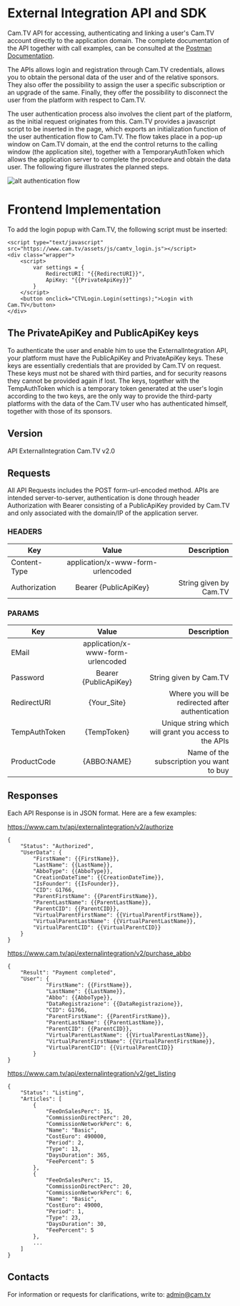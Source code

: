 # External Integration API and SDK
Cam.TV API for accessing, authenticating and linking a user's Cam.TV account directly to the application domain. The complete documentation of the API together with call examples, can be consulted at the [Postman Documentation](https://documenter.getpostman.com/view/9304344/SW7Z48Z2).

The APIs allows login and registration through Cam.TV credentials, allows you to obtain the personal data of the user and of the relative sponsors. They also offer the possibility to assign the user a specific subscription or an upgrade of the same.
Finally, they offer the possibility to disconnect the user from the platform with respect to Cam.TV.

The user authentication process also involves the client part of the platform, as the initial request originates from this. Cam.TV provides a javascript script to be inserted in the page, which exports an initialization function of the user authentication flow to Cam.TV. The flow takes place in a pop-up window on Cam.TV domain, at the end the control returns to the calling window (the application site), together with a TemporaryAuthToken which allows the application server to complete the procedure and obtain the data user. The following figure illustrates the planned steps.

![alt authentication flow](https://bootcamp.r.worldssl.net/camtv_xnet_auth.jpg "authentication flow")

# Frontend Implementation
To add the login popup with Cam.TV, the following script must be inserted:
	
	<script type="text/javascript" src="https://www.cam.tv/assets/js/camtv_login.js"></script>
	<div class="wrapper">
		<script>
			var settings = {
				RedirectURI: "{{RedirectURI}}",
				ApiKey: "{{PrivateApiKey}}"
			}
		</script>
		<button onclick="CTVLogin.Login(settings);">Login with Cam.TV</button>
	</div>

## The PrivateApiKey and PublicApiKey keys
To authenticate the user and enable him to use the ExternalIntegration API, your platform must have the PublicApiKey and PrivateApiKey keys. These keys are essentially credentials that are provided by Cam.TV on request. These keys must not be shared with third parties, and for security reasons they cannot be provided again if lost. The keys, together with the TempAuthToken which is a temporary token generated at the user's login according to the two keys, are the only way to provide the third-party platforms with the data of the Cam.TV user who has authenticated himself, together with those of its sponsors.
	
## Version
API ExternalIntegration Cam.TV v2.0

## Requests
All API Requests includes the POST form-url-encoded method. APIs are intended server-to-server, authentication is done through header Authorization with Bearer consisting of a PublicApiKey provided by Cam.TV and only associated with the domain/IP of the application server.

### HEADERS
| Key           |               Value               |            Description |
|---------------|:---------------------------------:|-----------------------:|
| Content-Type  | application/x-www-form-urlencoded |                        |
| Authorization | Bearer {PublicApiKey}             | String given by Cam.TV |

### PARAMS
| Key           |               Value               |                                           Description |
|---------------|:---------------------------------:|------------------------------------------------------:|
| EMail         | application/x-www-form-urlencoded |                                                       |
| Password      | Bearer {PublicApiKey}             |                                String given by Cam.TV |
| RedirectURI   | {Your_Site}                       |     Where you will be redirected after authentication |
| TempAuthToken | {TempToken}                       | Unique string which will grant you access to the APIs |
| ProductCode   | {ABBO:NAME}                       |              Name of the subscription you want to buy |

## Responses
Each API Response is in JSON format. Here are a few examples:

https://www.cam.tv/api/externalintegration/v2/authorize 
```
{
    "Status": "Authorized",
    "UserData": {
		"FirstName": {{FirstName}},
		"LastName": {{LastName}},
		"AbboType": {{AbboType}},
		"CreationDateTime": {{CreationDateTime}},
		"IsFounder": {{IsFounder}},
		"CID": G1766,
		"ParentFirstName": {{ParentFirstName}},
		"ParentLastName": {{ParentLastName}},
		"ParentCID": {{ParentCID}},
		"VirtualParentFirstName": {{VirtualParentFirstName}},
		"VirtualParentLastName": {{VirtualParentLastName}},
		"VirtualParentCID": {{VirtualParentCID}}
	}
}
```

https://www.cam.tv/api/externalintegration/v2/purchase_abbo
```
{
	"Result": "Payment completed",
	"User": {
			"FirstName": {{FirstName}},
			"LastName": {{LastName}},
			"Abbo": {{AbboType}},
			"DataRegistrazione": {{DataRegistrazione}},
			"CID": G1766,
			"ParentFirstName": {{ParentFirstName}},
			"ParentLastName": {{ParentLastName}},
			"ParentCID": {{ParentCID}},
			"VirtualParentLastName": {{VirtualParentLastName}},
			"VirtualParentFirstName": {{VirtualParentFirstName}},
			"VirtualParentCID": {{VirtualParentCID}}
		}
}
```

https://www.cam.tv/api/externalintegration/v2/get_listing
```
{
    "Status": "Listing",
    "Articles": [
        {
            "FeeOnSalesPerc": 15,
            "CommissionDirectPerc": 20,
            "CommissionNetworkPerc": 6,
            "Name": "Basic",
            "CostEuro": 490000,
            "Period": 2,
            "Type": 13,
            "DaysDuration": 365,
            "FeePercent": 5
        },
        {
            "FeeOnSalesPerc": 15,
            "CommissionDirectPerc": 20,
            "CommissionNetworkPerc": 6,
            "Name": "Basic",
            "CostEuro": 49000,
            "Period": 1,
            "Type": 23,
            "DaysDuration": 30,
            "FeePercent": 5
        },
        ...
    ]
}
```
## Contacts
For information or requests for clarifications, write to:  [admin@cam.tv](mailto:admin@cam.tv)
